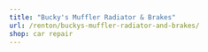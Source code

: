 ```yaml
---
title: "Bucky's Muffler Radiator & Brakes"
url: /renton/buckys-muffler-radiator-and-brakes/
shop: car repair
---
```

